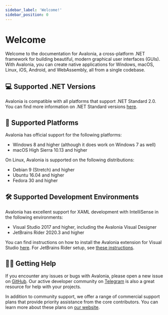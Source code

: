 ```yaml
---
sidebar_label: 'Welcome!'
sidebar_position: 0
---
```


# Welcome

Welcome to the documentation for Avalonia, a cross-platform .NET framework for building beautiful, modern graphical user interfaces (GUIs). With Avalonia, you can create native applications for Windows, macOS, Linux, iOS, Android, and WebAssembly, all from a single codebase.

## 💻 Supported .NET Versions

Avalonia is compatible with all platforms that support .NET Standard 2.0. You can find more information on .NET Standard versions [here](https://docs.microsoft.com/en-us/dotnet/standard/net-standard?tabs=net-standard-2-0#select-net-standard-version).

## 📱 Supported Platforms

Avalonia has official support for the following platforms:

- Windows 8 and higher (although it does work on Windows 7 as well)
- macOS High Sierra 10.13 and higher

On Linux, Avalonia is supported on the following distributions:

- Debian 9 (Stretch) and higher
- Ubuntu 16.04 and higher
- Fedora 30 and higher

## 🛠 Supported Development Environments

Avalonia has excellent support for XAML development with IntelliSense in the following environments:

- Visual Studio 2017 and higher, including the Avalonia Visual Designer
- JetBrains Rider 2020.3 and higher

You can find instructions on how to install the Avalonia extension for Visual Studio [here](docs/getting-started/ide-support/). For JetBrains Rider setup, see [these instructions](docs/getting-started/ide-support/jetbrains-rider-setup.md).

## 🙋‍♂️ Getting Help

If you encounter any issues or bugs with Avalonia, please open a new issue on [GitHub](https://github.com/AvaloniaUI/Avalonia). Our active developer community on [Telegram](https://t.me/Avalonia) is also a great resource for help with your projects.

In addition to community support, we offer a range of commercial support plans that provide priority assistance from the core contributors. You can learn more about these plans on [our website](https://avaloniaui.net/Support).
